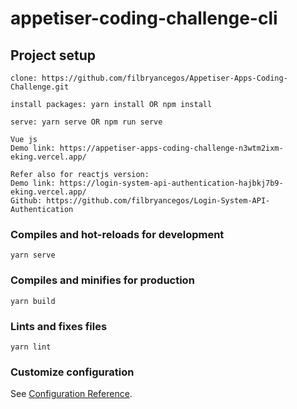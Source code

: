 # appetiser-coding-challenge-cli

## Project setup
```
clone: https://github.com/filbryancegos/Appetiser-Apps-Coding-Challenge.git
```

```
install packages: yarn install OR npm install
```

```
serve: yarn serve OR npm run serve
```

```
Vue js 
Demo link: https://appetiser-apps-coding-challenge-n3wtm2ixm-eking.vercel.app/
```
```
Refer also for reactjs version:
Demo link: https://login-system-api-authentication-hajbkj7b9-eking.vercel.app/
Github: https://github.com/filbryancegos/Login-System-API-Authentication
```




### Compiles and hot-reloads for development
```
yarn serve
```

### Compiles and minifies for production
```
yarn build
```

### Lints and fixes files
```
yarn lint
```

### Customize configuration
See [Configuration Reference](https://cli.vuejs.org/config/).
